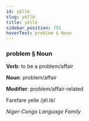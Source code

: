 ```yaml
---
id: yëllë
slug: yëllë
title: yëllë
sidebar_position: 791
hoverText: problem § Noun
---
```


### problem § Noun

**Verb**: to be a problem/affair

**Noun**: problem/affair

**Modifier**: problem/affair-related

Farefare yelle /jél.lé/

*Niger-Congo Language Family*
